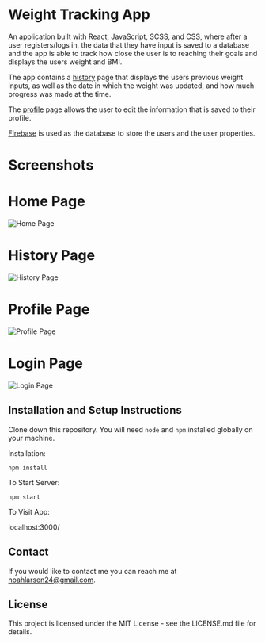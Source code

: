 # Weight Tracking App

An application built with React, JavaScript, SCSS, and CSS, where after a user registers/logs in, the data that they have input is saved to a database and the app is able to track how close the user is to reaching their goals and displays the users weight and BMI. 

The app contains a [history](#history-page) page that displays the users previous weight inputs, as well as the date in which the weight was updated, and how much progress was made at the time.

The [profile](#profile-page) page allows the user to edit the information that is saved to their profile.

[Firebase](https://firebase.google.com/) is used as the database to store the users and the user properties.

# Screenshots

# Home Page

![Home Page](https://github.com/noahlarsen26/weight-tracker/assets/97766663/10e1fa7d-df28-433f-bbc5-edf319222a91)

# History Page

![History Page](https://github.com/noahlarsen26/weight-tracker/assets/97766663/c63f692a-fb59-4077-8cff-56e42d75d27e)

# Profile Page

![Profile Page](https://github.com/noahlarsen26/weight-tracker/assets/97766663/d2991d08-d64f-41ec-b919-536297e9be3b)

# Login Page

![Login Page](https://github.com/noahlarsen26/weight-tracker/assets/97766663/ad64d56b-93d4-43db-badd-9711c5d9ec3a)

## Installation and Setup Instructions

Clone down this repository. You will need `node` and `npm` installed globally on your machine.

Installation:

`npm install`

To Start Server:

`npm start`

To Visit App:

localhost:3000/

## Contact

If you would like to contact me you can reach me at [noahlarsen24@gmail.com](noahlarsen24@gmail.com).

## License

This project is licensed under the MIT License - see the LICENSE.md file for details.


